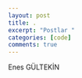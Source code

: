```yaml
---
layout: post
title: .
excerpt: "Postlar "
categories: [code]
comments: true
---
```


<p>Enes GÜLTEKİN</p>


